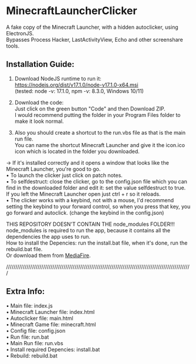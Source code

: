 # MinecraftLauncherClicker
A fake copy of the Minecraft Launcher, with a hidden autoclicker, using ElectronJS.  
Bypasses Process Hacker, LastActivityView, Echo and other screenshare tools.  

## Installation Guide:

1. Download NodeJS runtime to run it:  
https://nodejs.org/dist/v17.1.0/node-v17.1.0-x64.msi  
(tested: node -v: 17.1.0, npm -v: 8.3.0, Windows 10/11)  

2. Download the code:  
Just click on the green button "Code" and then Download ZIP.  
I would recommend putting the folder in your Program Files folder to make it look normal.  

3. Also you should create a shortcut to the run.vbs file as that is the main run file.  
You can name the shortcut Minecraft Launcher and give it the icon.ico icon which is located in the folder you downloaded.  

-> If it's installed correctly and it opens a window that looks like the Minecraft Launcher, you're good to go.  
• To launch the clicker just click on patch notes.  
• To selfdestruct: close the clicker, go to the config.json file which you can find in the downloaded folder and edit it: set the value selfdestruct to true.  
If you left the Minecraft Launcher open just ctrl + r so it reloads.  
• The clicker works with a keybind, not with a mouse, I'd recommend setting the keybind to your forward control, so when you press that key, you go forward and autoclick. (change the keybind in the config.json)  

THIS REPOSITORY DOESN'T CONTAIN THE node_modules FOLDER!!!  
node_modules is required to run the app, because it contains all the dependencies the app uses to run.  
How to install the Depencies: run the install.bat file, when it's done, run the rebuild.bat file.  
Or download them from [MediaFire](https://www.mediafire.com/file/c1makpolz88w9z1/node_modules.zip/file).  

////////////////////////////////////////////////////////////////////////////////////////////////////  

## Extra Info:  
• Main file: index.js  
• Minecraft Launcher file: index.html  
• Autoclicker file: main.html  
• Minecraft Game file: minecraft.html  
• Config file: config.json  
• Run file: run.bat  
• Main Run file: run.vbs  
• Install required Depencies: install.bat  
• Rebuild: rebuild.bat  
